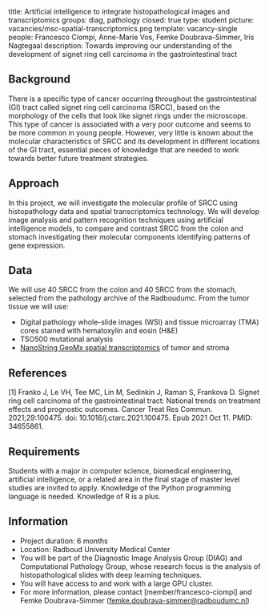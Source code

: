 title: Artificial intelligence to integrate histopathological images and transcriptomics
groups: diag, pathology
closed: true
type: student 
picture: vacancies/msc-spatial-transcriptomics.png
template: vacancy-single
people: Francesco Ciompi, Anne-Marie Vos, Femke Doubrava-Simmer, Iris Nagtegaal
description: Towards improving our understanding of the development of signet ring cell carcinoma in the gastrointestinal tract

## Background
There is a specific type of cancer occurring throughout the gastrointestinal (GI) tract called signet ring cell carcinoma (SRCC), based on the morphology of the cells that look like signet rings under the microscope. This type of cancer is associated with a very poor outcome and seems to be more common in young people. However, very little is known about the molecular characteristics of SRCC and its development in different locations of the GI tract, essential pieces of knowledge that are needed to work towards better future treatment strategies.

## Approach
In this project, we will investigate the molecular profile of SRCC using histopathology data and spatial transcriptomics technology. We will develop image analysis and pattern recognition techniques using artificial intelligence models, to compare and contrast SRCC from the colon and stomach investigating their molecular components identifying patterns of gene expression.

## Data 
We will use 40 SRCC from the colon and 40 SRCC from the stomach, selected from the pathology archive of the Radboudumc. From the tumor tissue we will use:
- Digital pathology whole-slide images (WSI) and tissue microarray (TMA) cores stained with hematoxylin and eosin (H&E)
- TSO500 mutational analysis
- [NanoString GeoMx spatial transcriptomics](https://nanostring.com/research-focus/spatial-transcriptomics/) of tumor and stroma


## References
[1] Franko J, Le VH, Tee MC, Lin M, Sedinkin J, Raman S, Frankova D. Signet ring cell carcinoma of the gastrointestinal tract: National trends on treatment effects and prognostic outcomes. Cancer Treat Res Commun. 2021;29:100475. doi: 10.1016/j.ctarc.2021.100475. Epub 2021 Oct 11. PMID: 34655861.

## Requirements 
Students with a major in computer science, biomedical engineering, artificial intelligence, or a related area in the final stage of master level studies are invited to apply. Knowledge of the Python programming language is needed. Knowledge of R is a plus.

## Information 
- Project duration: 6 months 
- Location: Radboud University Medical Center 
- You will be part of the Diagnostic Image Analysis Group (DIAG) and Computational Pathology Group, whose research focus is the analysis of histopathological slides with deep learning techniques. 
- You will have access to and work with a large GPU cluster.
- For more information, please contact [member/francesco-ciompi] and Femke Doubrava-Simmer (femke.doubrava-simmer@radboudumc.nl)
